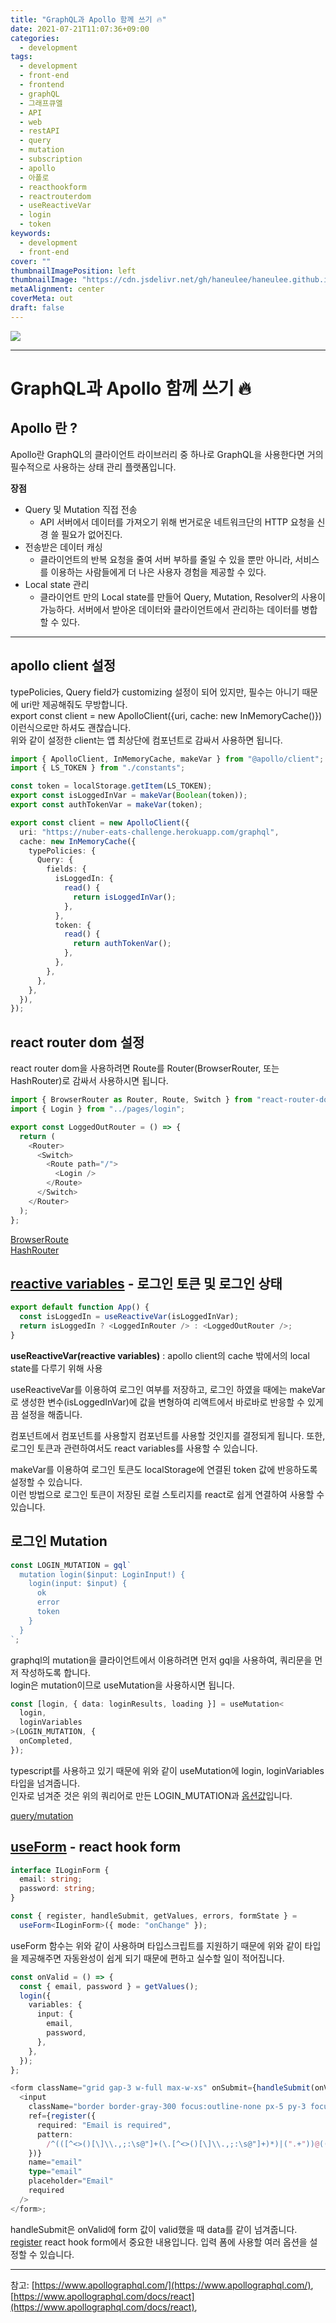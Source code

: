 ```yaml
---
title: "GraphQL과 Apollo 함께 쓰기 🔥"
date: 2021-07-21T11:07:36+09:00
categories:
  - development
tags:
  - development
  - front-end
  - frontend
  - graphQL
  - 그래프큐엘
  - API
  - web
  - restAPI
  - query
  - mutation
  - subscription
  - apollo
  - 아폴로
  - reacthookform
  - reactrouterdom
  - useReactiveVar
  - login
  - token
keywords:
  - development
  - front-end
cover: ""
thumbnailImagePosition: left
thumbnailImage: "https://cdn.jsdelivr.net/gh/haneulee/haneulee.github.io/img/post/graphql/apollo-graphql.png"
metaAlignment: center
coverMeta: out
draft: false
---
```


<!--toc-->

![](https://cdn.jsdelivr.net/gh/haneulee/haneulee.github.io/img/post/graphql/apollo-graphql.png)

---

# GraphQL과 Apollo 함께 쓰기 🔥

## Apollo 란 ?

Apollo란 GraphQL의 클라이언트 라이브러리 중 하나로 GraphQL을 사용한다면 거의 필수적으로 사용하는 상태 관리 플랫폼입니다.

**장점**

- Query 및 Mutation 직접 전송
  - API 서버에서 데이터를 가져오기 위해 번거로운 네트워크단의 HTTP 요청을 신경 쓸 필요가 없어진다.
- 전송받은 데이터 캐싱
  - 클라이언트의 반복 요청을 줄여 서버 부하를 줄일 수 있을 뿐만 아니라, 서비스를 이용하는 사람들에게 더 나은 사용자 경험을 제공할 수 있다.
- Local state 관리
  - 클라이언트 만의 Local state를 만들어 Query, Mutation, Resolver의 사용이 가능하다. 서버에서 받아온 데이터와 클라이언트에서 관리하는 데이터를 병합할 수 있다.

---

## apollo client 설정

typePolicies, Query field가 customizing 설정이 되어 있지만, 필수는 아니기 때문에 uri만 제공해줘도 무방합니다.  
export const client = new ApolloClient({uri, cache: new InMemoryCache()}) 이런식으로만 하셔도 괜찮습니다.  
위와 같이 설정한 client는 앱 최상단에 <ApolloProvider> 컴포넌트로 감싸서 사용하면 됩니다.

```ts
import { ApolloClient, InMemoryCache, makeVar } from "@apollo/client";
import { LS_TOKEN } from "./constants";

const token = localStorage.getItem(LS_TOKEN);
export const isLoggedInVar = makeVar(Boolean(token));
export const authTokenVar = makeVar(token);

export const client = new ApolloClient({
  uri: "https://nuber-eats-challenge.herokuapp.com/graphql",
  cache: new InMemoryCache({
    typePolicies: {
      Query: {
        fields: {
          isLoggedIn: {
            read() {
              return isLoggedInVar();
            },
          },
          token: {
            read() {
              return authTokenVar();
            },
          },
        },
      },
    },
  }),
});
```

## react router dom 설정

react router dom을 사용하려면 Route를 Router(BrowserRouter, 또는 HashRouter)로 감싸서 사용하시면 됩니다.

```ts
import { BrowserRouter as Router, Route, Switch } from "react-router-dom";
import { Login } from "../pages/login";

export const LoggedOutRouter = () => {
  return (
    <Router>
      <Switch>
        <Route path="/">
          <Login />
        </Route>
      </Switch>
    </Router>
  );
};
```

[BrowserRoute](https://reactrouter.com/web/api/BrowserRouter)  
[HashRouter](https://reactrouter.com/web/api/HashRouter)

<!--adsense-->

## [reactive variables](https://www.apollographql.com/docs/react/local-state/reactive-variables/) - 로그인 토큰 및 로그인 상태

```ts
export default function App() {
  const isLoggedIn = useReactiveVar(isLoggedInVar);
  return isLoggedIn ? <LoggedInRouter /> : <LoggedOutRouter />;
}
```

**useReactiveVar(reactive variables)** : apollo client의 cache 밖에서의 local state를 다루기 위해 사용

useReactiveVar를 이용하여 로그인 여부를 저장하고, 로그인 하였을 때에는 makeVar로 생성한 변수(isLoggedInVar)에 값을 변형하여 리액트에서 바로바로 반응할 수 있게끔 설정을 해줍니다.

<App> 컴포넌트에서 <LoggedInRouter> 컴포넌트를 사용할지 <LoggedOutRouter>컴포넌트를 사용할 것인지를 결정되게 됩니다. 또한, 로그인 토큰과 관련하여서도 react variables를 사용할 수 있습니다.

makeVar를 이용하여 로그인 토큰도 localStorage에 연결된 token 값에 반응하도록 설정할 수 있습니다.  
이런 방법으로 로그인 토큰이 저장된 로컬 스토리지를 react로 쉽게 연결하여 사용할 수 있습니다.

## 로그인 Mutation

```ts
const LOGIN_MUTATION = gql`
  mutation login($input: LoginInput!) {
    login(input: $input) {
      ok
      error
      token
    }
  }
`;
```

graphql의 mutation을 클라이언트에서 이용하려면 먼저 gql을 사용하여, 쿼리문을 먼저 작성하도록 합니다.  
login은 mutation이므로 useMutation을 사용하시면 됩니다.

```ts
const [login, { data: loginResults, loading }] = useMutation<
  login,
  loginVariables
>(LOGIN_MUTATION, {
  onCompleted,
});
```

typescript를 사용하고 있기 때문에 위와 같이 useMutation에 login, loginVariables 타입을 넘겨줍니다.  
인자로 넘겨준 것은 위의 쿼리어로 만든 LOGIN_MUTATION과 [옵션값](https://www.apollographql.com/docs/react/data/mutations/#options)입니다.

[query/mutation](https://graphql-kr.github.io/learn/queries/)

## [useForm](https://react-hook-form.com/kr/v6/api#useForm) - react hook form

```ts
interface ILoginForm {
  email: string;
  password: string;
}

const { register, handleSubmit, getValues, errors, formState } =
  useForm<ILoginForm>({ mode: "onChange" });
```

useForm 함수는 위와 같이 사용하며 타입스크립트를 지원하기 때문에 위와 같이 타입을 제공해주면 자동완성이 쉽게 되기 때문에 편하고 실수할 일이 적어집니다.

```ts
const onValid = () => {
  const { email, password } = getValues();
  login({
    variables: {
      input: {
        email,
        password,
      },
    },
  });
};

<form className="grid gap-3 w-full max-w-xs" onSubmit={handleSubmit(onValid)}>
  <input
    className="border border-gray-300 focus:outline-none px-5 py-3 focus:border-gray-500 transition-colors duration-500"
    ref={register({
      required: "Email is required",
      pattern:
        /^(([^<>()[\]\\.,;:\s@"]+(\.[^<>()[\]\\.,;:\s@"]+)*)|(".+"))@((\[[0-9]{1,3}\.[0-9]{1,3}\.[0-9]{1,3}\.[0-9]{1,3}])|(([a-zA-Z\-0-9]+\.)+[a-zA-Z]{2,}))$/,
    })}
    name="email"
    type="email"
    placeholder="Email"
    required
  />
</form>;
```

handleSubmit은 onValid에 form 값이 valid했을 때 data를 같이 넘겨줍니다.  
[register](https://react-hook-form.com/kr/v6/api#register) react hook form에서 중요한 내용입니다.
입력 폼에 사용할 여러 옵션을 설정할 수 있습니다.

---

참고:
[https://www.apollographql.com/](https://www.apollographql.com/),  
[https://www.apollographql.com/docs/react](https://www.apollographql.com/docs/react),

